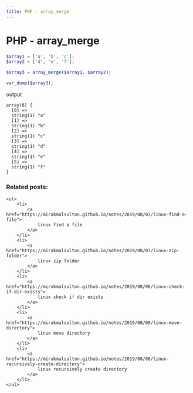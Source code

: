 ```yaml
---
title: PHP - array_merge
---
```


<h1 class="header">PHP - array_merge</h1>

```php
$array1 = ['a', 'b', 'c'];
$array2 = ['d', 'e', 'f'];

$array3 = array_merge($array1, $array2);

var_dump($array3);
```

output
```code
array(6) {
  [0] =>
  string(1) "a"
  [1] =>
  string(1) "b"
  [2] =>
  string(1) "c"
  [3] =>
  string(1) "d"
  [4] =>
  string(1) "e"
  [5] =>
  string(1) "f"
}
```


<div class="related_posts_block">
    <h3>Related posts:</h3>

    <ul>
        <li>
            <a href="https://mirakmalsulton.github.io/notes/2019/08/07/linux-find-a-file">
                linux find a file
            </a>
        </li>
        <li>
            <a href="https://mirakmalsulton.github.io/notes/2019/08/07/linux-zip-folder">
                linux zip folder
            </a>
        </li>
        <li>
            <a href="https://mirakmalsulton.github.io/notes/2019/08/08/linux-check-if-dir-exists">
                linux check if dir exists
            </a>
        </li>
		<li>
            <a href="https://mirakmalsulton.github.io/notes/2019/08/08/linux-move-directory">
                linux move directory
            </a>
        </li>
		<li>
            <a href="https://mirakmalsulton.github.io/notes/2019/08/08/linux-recursively-create-directory">
                linux recursively create directory
            </a>
        </li>
    </ul>
</div>